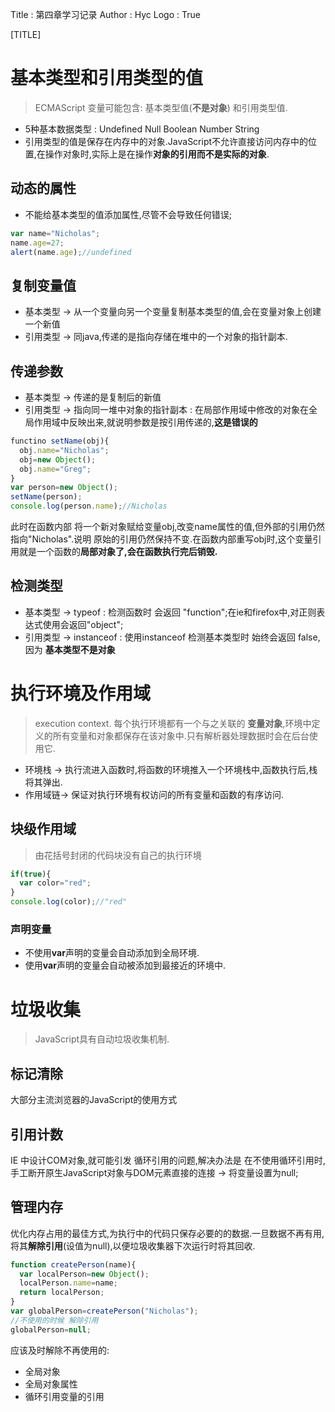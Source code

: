 Title         : 第四章学习记录
Author        : Hyc
Logo          : True

[TITLE]

# 基本类型和引用类型的值
> ECMAScript 变量可能包含: 基本类型值(**不是对象**) 和引用类型值.
* 5种基本数据类型 : Undefined Null Boolean Number String
* 引用类型的值是保存在内存中的对象.JavaScript不允许直接访问内存中的位置,在操作对象时,实际上是在操作**对象的引用而不是实际的对象**.

## 动态的属性
* 不能给基本类型的值添加属性,尽管不会导致任何错误;
``` javascript
var name="Nicholas";
name.age=27;
alert(name.age);//undefined
```
## 复制变量值

* 基本类型 -> 从一个变量向另一个变量复制基本类型的值,会在变量对象上创建一个新值
* 引用类型 -> 同java,传递的是指向存储在堆中的一个对象的指针副本.

## 传递参数
* 基本类型 -> 传递的是复制后的新值
* 引用类型 -> 指向同一堆中对象的指针副本
: 在局部作用域中修改的对象在全局作用域中反映出来,就说明参数是按引用传递的,**这是错误的**
``` javascript
functino setName(obj){
  obj.name="Nicholas";
  obj=new Object();
  obj.name="Greg";
}
var person=new Object();
setName(person);
console.log(person.name);//Nicholas
```
此时在函数内部 将一个新对象赋给变量obj,改变name属性的值,但外部的引用仍然指向"Nicholas".说明 原始的引用仍然保持不变.在函数内部重写obj时,这个变量引用就是一个函数的**局部对象了,会在函数执行完后销毁.**

## 检测类型
* 基本类型 -> typeof
: 检测函数时 会返回 "function";在ie和firefox中,对正则表达式使用会返回"object";
* 引用类型 -> instanceof 
: 使用instanceof 检测基本类型时 始终会返回 false,因为 **基本类型不是对象**

# 执行环境及作用域
> execution context. 每个执行环境都有一个与之关联的 **变量对象**,环境中定义的所有变量和对象都保存在该对象中.只有解析器处理数据时会在后台使用它.
* 环境栈 -> 执行流进入函数时,将函数的环境推入一个环境栈中,函数执行后,栈将其弹出.
* 作用域链-> 保证对执行环境有权访问的所有变量和函数的有序访问.

## 块级作用域
> 由花括号封闭的代码块没有自己的执行环境
``` javascript
if(true){
  var color="red";
}
console.log(color);//"red"
```

### 声明变量
* 不使用**var**声明的变量会自动添加到全局环境.
* 使用**var**声明的变量会自动被添加到最接近的环境中.

# 垃圾收集
> JavaScript具有自动垃圾收集机制.

## 标记清除
大部分主流浏览器的JavaScript的使用方式

## 引用计数
IE 中设计COM对象,就可能引发 循环引用的问题,解决办法是 在不使用循环引用时,手工断开原生JavaScript对象与DOM元素直接的连接 -> 将变量设置为null;

## 管理内存
优化内存占用的最佳方式,为执行中的代码只保存必要的的数据.一旦数据不再有用,将其**解除引用**(设值为null),以便垃圾收集器下次运行时将其回收.
``` javascript
function createPerson(name){
  var localPerson=new Object();
  localPerson.name=name;
  return localPerson;
}
var globalPerson=createPerson("Nicholas");
//不使用的时候 解除引用
globalPerson=null;
```
应该及时解除不再使用的:
* 全局对象
* 全局对象属性
* 循环引用变量的引用


